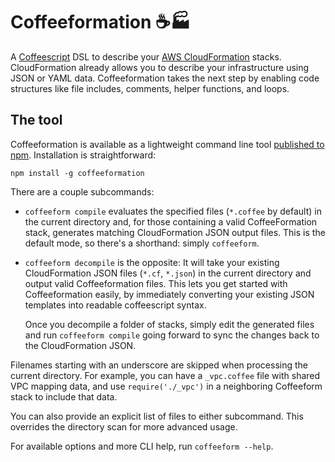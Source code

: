 # Coffeeformation :coffee::factory:

A [Coffeescript](http://coffeescript.org/) DSL to describe
your [AWS CloudFormation](https://aws.amazon.com/cloudformation/) stacks.
CloudFormation already allows you to describe your infrastructure using JSON or YAML data.
Coffeeformation takes the next step by enabling code structures like file includes, comments, helper functions, and loops.

## The tool
Coffeeformation is available as a lightweight command line tool
[published to npm](https://www.npmjs.com/package/coffeeformation).
Installation is straightforward:

```shell
npm install -g coffeeformation
```

There are a couple subcommands:

* `coffeeform compile` evaluates the specified files (`*.coffee` by default) in the current directory
  and, for those containing a valid CoffeeFormation stack, generates matching CloudFormation JSON output files.
  This is the default mode, so there's a shorthand: simply `coffeeform`.
* `coffeeform decompile` is the opposite:
  It will take your existing CloudFormation JSON files (`*.cf`, `*.json`) in the current directory
  and output valid Coffeeformation files. This lets you get started with Coffeeformation easily,
  by immediately converting your existing JSON templates into readable coffeescript syntax.
  
  Once you decompile a folder of stacks, simply edit the generated files
  and run `coffeeform compile` going forward to sync the changes back to the CloudFormation JSON.

Filenames starting with an underscore are skipped when processing the current directory.
For example, you can have a `_vpc.coffee` file with shared VPC mapping data,
and use `require('./_vpc')` in a neighboring Coffeeform stack to include that data.

You can also provide an explicit list of files to either subcommand.
This overrides the directory scan for more advanced usage.

For available options and more CLI help, run `coffeeform --help`.
